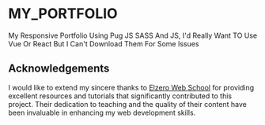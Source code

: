 # MY_PORTFOLIO
My Responsive Portfolio Using Pug JS SASS And JS, I'd Really Want TO Use Vue Or React But I Can't Download Them For Some Issues


## Acknowledgements

I would like to extend my sincere thanks to [Elzero Web School](https://elzero.org) for providing excellent resources and tutorials that significantly contributed to this project. Their dedication to teaching and the quality of their content have been invaluable in enhancing my web development skills.

